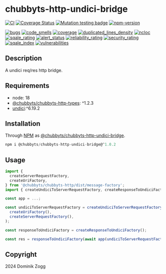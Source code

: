 # chubbyts-http-undici-bridge

[![CI](https://github.com/chubbyts/chubbyts-http-undici-bridge/actions/workflows/ci.yml/badge.svg)](https://github.com/chubbyts/chubbyts-http-undici-bridge/actions/workflows/ci.yml)
[![Coverage Status](https://coveralls.io/repos/github/chubbyts/chubbyts-http-undici-bridge/badge.svg?branch=master)](https://coveralls.io/github/chubbyts/chubbyts-http-undici-bridge?branch=master)
[![Mutation testing badge](https://img.shields.io/endpoint?style=flat&url=https%3A%2F%2Fbadge-api.stryker-mutator.io%2Fgithub.com%2Fchubbyts%2Fchubbyts-http-undici-bridge%2Fmaster)](https://dashboard.stryker-mutator.io/reports/github.com/chubbyts/chubbyts-http-undici-bridge/master)
[![npm-version](https://img.shields.io/npm/v/@chubbyts/chubbyts-http-undici-bridge.svg)](https://www.npmjs.com/package/@chubbyts/chubbyts-http-undici-bridge)

[![bugs](https://sonarcloud.io/api/project_badges/measure?project=chubbyts_chubbyts-http-undici-bridge&metric=bugs)](https://sonarcloud.io/dashboard?id=chubbyts_chubbyts-http-undici-bridge)
[![code_smells](https://sonarcloud.io/api/project_badges/measure?project=chubbyts_chubbyts-http-undici-bridge&metric=code_smells)](https://sonarcloud.io/dashboard?id=chubbyts_chubbyts-http-undici-bridge)
[![coverage](https://sonarcloud.io/api/project_badges/measure?project=chubbyts_chubbyts-http-undici-bridge&metric=coverage)](https://sonarcloud.io/dashboard?id=chubbyts_chubbyts-http-undici-bridge)
[![duplicated_lines_density](https://sonarcloud.io/api/project_badges/measure?project=chubbyts_chubbyts-http-undici-bridge&metric=duplicated_lines_density)](https://sonarcloud.io/dashboard?id=chubbyts_chubbyts-http-undici-bridge)
[![ncloc](https://sonarcloud.io/api/project_badges/measure?project=chubbyts_chubbyts-http-undici-bridge&metric=ncloc)](https://sonarcloud.io/dashboard?id=chubbyts_chubbyts-http-undici-bridge)
[![sqale_rating](https://sonarcloud.io/api/project_badges/measure?project=chubbyts_chubbyts-http-undici-bridge&metric=sqale_rating)](https://sonarcloud.io/dashboard?id=chubbyts_chubbyts-http-undici-bridge)
[![alert_status](https://sonarcloud.io/api/project_badges/measure?project=chubbyts_chubbyts-http-undici-bridge&metric=alert_status)](https://sonarcloud.io/dashboard?id=chubbyts_chubbyts-http-undici-bridge)
[![reliability_rating](https://sonarcloud.io/api/project_badges/measure?project=chubbyts_chubbyts-http-undici-bridge&metric=reliability_rating)](https://sonarcloud.io/dashboard?id=chubbyts_chubbyts-http-undici-bridge)
[![security_rating](https://sonarcloud.io/api/project_badges/measure?project=chubbyts_chubbyts-http-undici-bridge&metric=security_rating)](https://sonarcloud.io/dashboard?id=chubbyts_chubbyts-http-undici-bridge)
[![sqale_index](https://sonarcloud.io/api/project_badges/measure?project=chubbyts_chubbyts-http-undici-bridge&metric=sqale_index)](https://sonarcloud.io/dashboard?id=chubbyts_chubbyts-http-undici-bridge)
[![vulnerabilities](https://sonarcloud.io/api/project_badges/measure?project=chubbyts_chubbyts-http-undici-bridge&metric=vulnerabilities)](https://sonarcloud.io/dashboard?id=chubbyts_chubbyts-http-undici-bridge)

## Description

A undici req/res http bridge.

## Requirements

 * node: 18
 * [@chubbyts/chubbyts-http-types][2]: ^1.2.3
 * [undici][3]:^6.19.2

## Installation

Through [NPM](https://www.npmjs.com) as [@chubbyts/chubbyts-http-undici-bridge][1].

```ts
npm i @chubbyts/chubbyts-http-undici-bridge@^1.0.2
```

## Usage

```ts
import {
  createServerRequestFactory,
  createUriFactory,
} from '@chubbyts/chubbyts-http/dist/message-factory';
import { createUndiciToServerRequestFactory, createResponseToUndiciFactory } from '@chubbyts/chubbyts-http-undici-bridge/dist/undici-http';

const app = ...;

const undiciToServerRequestFactory = createUndiciToServerRequestFactory(
  createUriFactory(),
  createServerRequestFactory(),
);

const responseToUndiciFactory = createResponseToUndiciFactory();

const res = responseToUndiciFactory(await app(undiciToServerRequestFactory(req)));
```

## Copyright

2024 Dominik Zogg

[1]: https://www.npmjs.com/package/@chubbyts/chubbyts-http-undici-bridge
[2]: https://www.npmjs.com/package/@chubbyts/chubbyts-http-types
[3]: https://www.npmjs.com/package/undici
